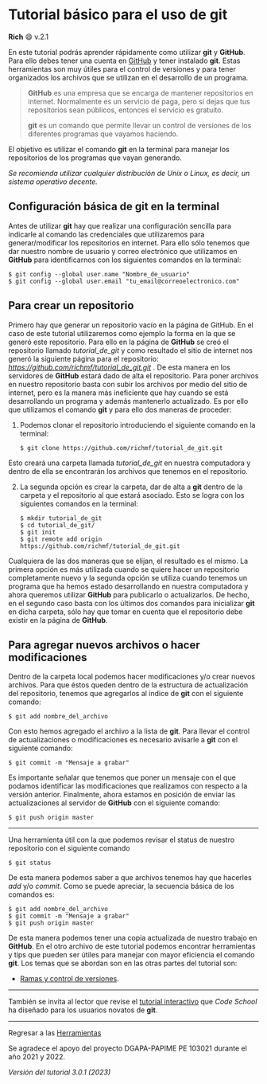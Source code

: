 # Tutorial básico para el uso de **git**

**Rich** :smile: v.2.1

En este tutorial podrás aprender rápidamente como utilizar **git** y **GitHub**. Para ello debes tener una cuenta en [GitHub](https://github.com) y tener instalado **git**. Estas herramientas son muy útiles para el control de versiones y para tener organizados los archivos que se utilizan en el desarrollo de un programa.

> **GitHub** es una empresa que se encarga de mantener repositorios en internet. Normalmente es un servicio de paga, pero si dejas que tus repositorios sean públicos, entonces el servicio es gratuito.
>
> **git** es un comando que permite llevar un control de versiones de los diferentes programas que vayamos haciendo.

El objetivo es utilizar el comando **git** en la terminal para manejar los repositorios de los programas que vayan generando.

*Se recomienda utilizar cualquier distribución de Unix o Linux, es decir, un sistema operativo decente.*

## Configuración básica de **git** en la terminal

Antes de utilizar **git** hay que realizar una configuración sencilla para indicarle al comando las credenciales que utilizaremos para generar/modificar los repositorios en internet. Para ello sólo tenemos que dar nuestro nombre de usuario y correo electrónico que utilizamos en **GitHub** para identificarnos con los siguientes comandos en la terminal: 

```
$ git config --global user.name "Nombre_de_usuario"
$ git config --global user.email "tu_email@correoelectronico.com"
```

## Para crear un repositorio

Primero hay que generar un repositorio vacío en la página de GitHub. En el caso de este tutorial utilizaremos como ejemplo la forma en la que se generó este repositorio. Para ello en la página de **GitHub** se creó el repositorio llamado *tutorial_de_git* y como resultado el sitio de internet nos generó la siguiente página para el repositorio: *https://github.com/richmf/tutorial_de_git.git* . De esta manera en los servidores de **GitHub** estará dado de alta el repositorio. Para poner archivos en nuestro repositorio basta con subir los archivos por medio del sitio de internet, pero es la manera más ineficiente que hay cuando se está desarrollando un programa y además mantenerlo actualizado. Es por ello que utilizamos el comando **git** y para ello dos maneras de proceder:

1. Podemos clonar el repositorio introduciendo el siguiente comando en la terminal:
    ```
    $ git clone https://github.com/richmf/tutorial_de_git.git
    ```
Esto creará una carpeta llamada *tutorial_de_git* en nuestra computadora y dentro de ella se encontrarán los archivos que tenemos en el repositorio.

2. La segunda opción es crear la carpeta, dar de alta a **git** dentro de la carpeta y el repositorio al que estará asociado. Esto se logra con los siguientes comandos en la terminal:
    ```
    $ mkdir tutorial_de_git
    $ cd tutorial_de_git/
    $ git init
    $ git remote add origin https://github.com/richmf/tutorial_de_git.git
    ```

Cualquiera de las dos maneras que se elijan, el resultado es el mismo. La primera opción es más utilizada cuando se quiere hacer un repositorio completamente nuevo y la segunda opción se utiliza cuando tenemos un programa que ha hemos estado desarrollando en nuestra computadora y ahora queremos utilizar **GitHub** para publicarlo o actualizarlos. De hecho, en el segundo caso basta con los últimos dos comandos para inicializar **git** en dicha carpeta, sólo hay que tomar en cuenta que el repositorio debe existir en la página de **GitHub**.

## Para agregar nuevos archivos o hacer modificaciones

Dentro de la carpeta local podemos hacer modificaciones y/o crear nuevos archivos. Para que éstos queden dentro de la estructura de actualización del repositorio, tenemos que agregarlos al índice de **git** con el siguiente comando:
```
$ git add nombre_del_archivo
```
Con esto hemos agregado el archivo a la lista de **git**. Para llevar el control de actualizaciones o modificaciones es necesario avisarle a **git** con el siguiente comando:
```
$ git commit -m "Mensaje a grabar"
```
Es importante señalar que tenemos que poner un mensaje con el que podamos identificar las modificaciones que realizamos con respecto a la versión anterior. Finalmente, ahora estamos en posición de enviar las actualizaciones al servidor de **GitHub** con el siguiente comando:
```
$ git push origin master
```

***

Una herramienta útil con la que podemos revisar el status de nuestro repositorio con el siguiente comando
```
$ git status
```
De esta manera podemos saber a que archivos tenemos hay que hacerles *add* y/o *commit*. Como se puede apreciar, la secuencia básica de los comandos es:
```
$ git add nombre_del_archivo
$ git commit -m "Mensaje a grabar"
$ git push origin master
```

De esta manera podemos tener una copia actualizada de nuestro trabajo en **GitHub**. En el otro archivo de este tutorial podemos encontrar herramientas y tips que pueden ser útiles para manejar con mayor eficiencia el comando **git**. Los temas que se abordan son en las otras partes del tutorial son:

- [Ramas y control de versiones](https://github.com/richmf/tutorial_de_git/blob/master/Ramas.md).

---

También se invita al lector que revise el [tutorial interactivo](https://try.github.io) que *Code School* ha diseñado para los usuarios novatos de **git**.

---

Regresar a las [Herramientas](http://sistemas.fciencias.unam.mx/~rich/Herramientas/index.html)

Se agradece el apoyo del proyecto DGAPA-PAPIME PE 103021 durante el año 2021 y 2022. 

*Versión del tutorial 3.0.1 (2023)*

